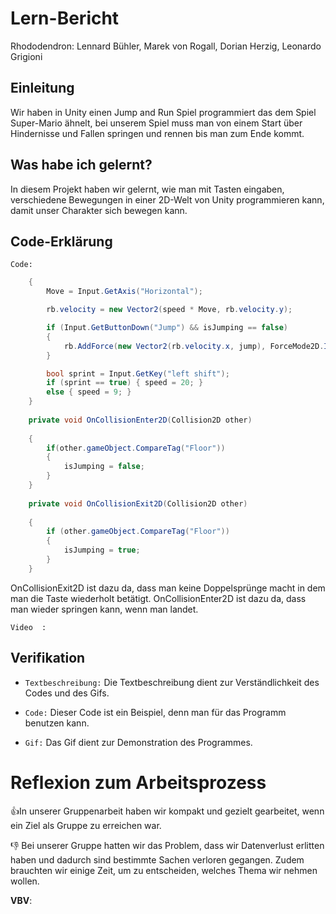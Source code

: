 

# Lern-Bericht
Rhododendron:
Lennard Bühler, Marek von Rogall, Dorian Herzig, Leonardo Grigioni

## Einleitung

Wir haben in Unity einen Jump and Run Spiel programmiert das dem Spiel Super-Mario ähnelt, bei unserem Spiel muss man von einem Start über Hindernisse und Fallen springen und rennen bis man zum Ende kommt.

## Was habe ich gelernt?

In diesem Projekt haben wir gelernt, wie man mit Tasten eingaben, verschiedene Bewegungen in einer 2D-Welt von Unity programmieren kann, damit unser Charakter sich bewegen kann.

## Code-Erklärung

`Code:`

``` C#
    {
        Move = Input.GetAxis("Horizontal");

        rb.velocity = new Vector2(speed * Move, rb.velocity.y);

        if (Input.GetButtonDown("Jump") && isJumping == false)
        {
            rb.AddForce(new Vector2(rb.velocity.x, jump), ForceMode2D.Impulse);
        }

        bool sprint = Input.GetKey("left shift");
        if (sprint == true) { speed = 20; }
        else { speed = 9; }
    }
    
    private void OnCollisionEnter2D(Collision2D other)
    
    {
        if(other.gameObject.CompareTag("Floor"))
        {
            isJumping = false;
        }
    }
    
    private void OnCollisionExit2D(Collision2D other)
    
    {
        if (other.gameObject.CompareTag("Floor"))
        {
            isJumping = true;
        }
    }
```
OnCollisionExit2D ist dazu da, dass man keine Doppelsprünge macht in dem man die Taste wiederholt betätigt.
OnCollisionEnter2D ist dazu da, dass man wieder springen kann, wenn man landet.

`Video  :`

## Verifikation
* `Textbeschreibung:` Die Textbeschreibung dient zur Verständlichkeit des Codes und des Gifs.

* `Code:` Dieser Code ist ein Beispiel, denn man für das Programm benutzen kann.

* `Gif:` Das Gif dient zur Demonstration des Programmes.

# Reflexion zum Arbeitsprozess

👍In unserer Gruppenarbeit haben wir kompakt und gezielt gearbeitet, wenn ein Ziel als Gruppe zu erreichen war.

👎 Bei unserer Gruppe hatten wir das Problem, dass wir Datenverlust erlitten haben und dadurch sind bestimmte Sachen verloren gegangen. Zudem brauchten wir einige Zeit, um zu entscheiden, welches Thema wir nehmen wollen.

**VBV**: 
